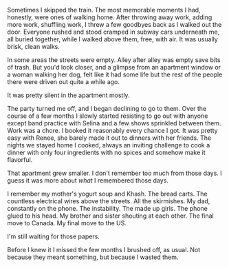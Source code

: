 Sometimes I skipped the train. The most memorable moments I had, honestly, were ones of walking home. After throwing away work, adding more work, shuffling work, I threw a few goodbyes back as I walked out the door. Everyone rushed and stood cramped in subway cars underneath me, all buried together, while I walked above them, free, with air. It was usually brisk, clean walks.

In some areas the streets were empty. Alley after alley was empty save bits of trash. But you'd look closer, and a glimpse from an apartment window or a woman walking her dog, felt like it had some life but the rest of the people there were driven out quite a while ago.

It was pretty silent in the apartment mostly.

The party turned me off, and I began declining to go to them. Over the course of a few months I slowly started resisting to go out with anyone except band practice with Selina and a few shows sprinkled between them. Work was a chore. I booked it reasonably every chance I got. It was pretty easy with Renee, she barely made it out to dinners with her friends. The nights we stayed home I cooked, always an inviting challenge to cook a dinner with only four ingredients with no spices and somehow make it flavorful.

That apartment grew smaller. I don't remember too much from those days. I guess it was more about _what_ I remembered those days.

I remember my mother's yogurt soup and Khash. The bread carts. The countless electrical wires above the streets. All the skirmishes. My dad, constantly on the phone. The instability. The made up girls. The phone glued to his head. My brother and sister shouting at each other. The final move to Canada. My final move to the US.

I'm still waiting for those papers.




Before I knew it I missed the few months I brushed off, as usual. Not because they meant something, but because I wasted them.
